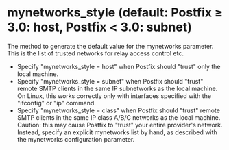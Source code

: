 # mynetworks_style (default: Postfix ≥ 3.0: host, Postfix < 3.0: subnet)

The method to generate the default value for the mynetworks parameter.
This is the list of trusted networks for relay access control etc.



* Specify "mynetworks\_style = host" when Postfix should
"trust" only the local machine.
* Specify "mynetworks\_style = subnet" when Postfix
should "trust" remote SMTP clients in the same IP subnetworks as the local
machine. On Linux, this works correctly only with interfaces
specified with the "ifconfig" or "ip" command.
* Specify "mynetworks\_style = class" when Postfix should
"trust" remote SMTP clients in the same IP class A/B/C networks as the
local machine. Caution: this may cause
Postfix to "trust" your entire provider's network. Instead, specify
an explicit mynetworks list by hand, as described with the mynetworks
configuration parameter.


